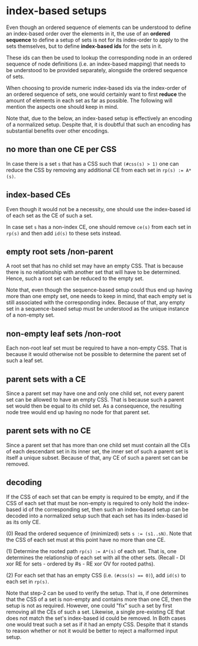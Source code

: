 
<!-- ======================================================================= -->
# index-based setups

Even though an ordered sequence of elements can be understood to define an
index-based order over the elements in it, the use of an **ordered sequence**
to define a setup of sets is not for its index-order to apply to the sets
themselves, but to define **index-based ids** for the sets in it.

These ids can then be used to lookup the corresponding node in an ordered
sequence of node definitions (i.e. an index-based mapping) that needs to be
understood to be provided separately, alongside the ordered sequence of sets.

When choosing to provide numeric index-based ids via the index-order of an
ordered sequence of sets, one would certainly want to first **reduce** the
amount of elements in each set as far as possible. The following will mention
the aspects one should keep in mind.

Note that, due to the below, an index-based setup is effectively an encoding
of a normalized setup. Despite that, it is doubtful that such an encoding has
substantial benefits over other encodings.

<!-- ======================================================================= -->
## no more than one CE per CSS

In case there is a set `s` that has a CSS such that  `(#css(s) > 1)` one can
reduce the CSS by removing any additional CE from each set in `rp(s) := A*(s)`.

<!-- ======================================================================= -->
## index-based CEs

Even though it would not be a necessity, one should use the index-based id
of each set as the CE of such a set.

In case set `s` has a non-index CE, one should remove `ce(s)` from each set
in `rp(s)` and then add `id(s)` to these sets instead.

<!-- ======================================================================= -->
## empty root sets /non-parent

A root set that has no child set may have an empty CSS. That is because there
is no relationship with another set that will have to be determined. Hence,
such a root set can be reduced to the empty set.

Note that, even though the sequence-based setup could thus end up having more
than one empty set, one needs to keep in mind, that each empty set is still
associated with the corresponding index. Because of that, any empty set in a
sequence-based setup must be understood as the unique instance of a non-empty
set.

<!-- ======================================================================= -->
## non-empty leaf sets /non-root

Each non-root leaf set must be required to have a non-empty CSS. That is
because it would otherwise not be possible to determine the parent set of
such a leaf set.

<!-- ======================================================================= -->
## parent sets with a CE

Since a parent set may have one and only one child set, not every parent set
can be allowed to have an empty CSS. That is because such a parent set would
then be equal to its child set. As a consequence, the resulting node tree
would end up having no node for that parent set.

<!-- ======================================================================= -->
## parent sets with no CE

Since a parent set that has more than one child set must contain all the CEs
of each descendant set in its inner set, the inner set of such a parent set
is itself a unique subset. Because of that, any CE of such a parent set can
be removed.

<!-- ======================================================================= -->
## decoding

If the CSS of each set that can be empty is required to be empty, and if the
CSS of each set that must be non-empty is required to only hold the index-based
id of the corresponding set, then such an index-based setup can be decoded into
a normalized setup such that each set has its index-based id as its only CE.

(0) Read the ordered sequence of (minimized) sets `s := (s1..sN)`.
Note that the CSS of each set must at this point have no more than one CE.

(1) Determine the rooted path `rp(s) := A*(s)` of each set.
That is, one determines the relationship of each set with all the other sets.
(Recall - DI xor RE for sets - ordered by #s - RE xor OV for rooted paths).

(2) For each set that has an empty CSS (i.e. `(#css(s) == 0)`),
add `id(s)` to each set in `rp(s)`.

Note that step-2 can be used to verify the setup. That is, if one determines
that the CSS of a set is non-empty and contains more than one CE, then the
setup is not as required. However, one could "fix" such a set by first
removing all the CEs of such a set. Likewise, a single pre-existing CE that
does not match the set's index-based id could be removed. In Both cases one
would treat such a set as if it had an empty CSS. Despite that it stands to
reason whether or not it would be better to reject a malformed input setup.
